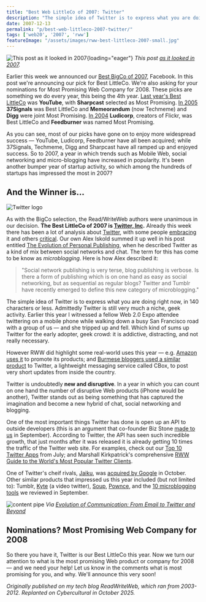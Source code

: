 ```yaml
---
title: "Best Web LittleCo of 2007: Twitter"
description: "The simple idea of Twitter is to express what you are doing right now, in 140 characters or less. It has captured the imagination and become a new hybrid of chat, social networking and blogging."
date: 2007-12-13
permalink: "p/best-web-littleco-2007-twitter/"
tags: ['web20', '2007', 'rww']
featureImage: "/assets/images/rww-best-littleco-2007-small.jpg"
---
```


![This post as it looked in 2007](/assets/images/rww-best-littleco-2007-large.jpg){loading="eager"}
*This post [as it looked in 2007](https://web.archive.org/web/20071215122851/http://www.readwriteweb.com/archives/best_web_littleco_of_2007_twitter.php).*

Earlier this week we announced our [Best BigCo of 2007](/p/best-web-bigco-2007-facebook/), Facebook. In this post we're announcing our pick for Best LittleCo. We're also asking for your nominations for Most Promising Web Company for 2008. These picks are something we do every year, this being the 4th year. [Last year's Best LittleCo](/p/best-web20-littleco-2006-youtube/) was **YouTube**, with **Sharpcast** selected as Most Promising. [In 2005](/p/best-web20-companies-2005/) **37Signals** was Best LittleCo and **Memeorandum** (now Techmeme) and **Digg** were joint Most Promising. [In 2004](/p/best-web20-companies-2004/) **Ludicorp**, creators of Flickr, was Best LittleCo and **Feedburner** was named Most Promising.

As you can see, most of our picks have gone on to enjoy more widespread success — YouTube, Ludicorp, Feedburner have all been acquired; while 37Signals, Techmeme, Digg and Sharpcast have all ramped up and enjoyed success. So to 2007, a year in which trends such as Mobile Web, social networking and micro-blogging have increased in popularity. It's been another bumper year of startup activity, so which among the hundreds of startups has impressed the most in 2007?

And the Winner is...
--------------------

![Twitter logo](/assets/images/twitter_logo-2007.png)

As with the BigCo selection, the Read/WriteWeb authors were unanimous in our decision. **The Best LittleCo of 2007 is [Twitter, Inc](https://web.archive.org/web/20071215122851/http://twitter.com/help/aboutus).** Already this week there has been a lot of analysis about [Twitter](https://web.archive.org/web/20071215122851/http://www.twitter.com/), with some people [embracing](https://web.archive.org/web/20071215122851/http://www.bubblegeneration.com/2007/12/whats-interesting-about-twitter-isnt.cfm) it and others [critical](https://web.archive.org/web/20071215122851/http://publishing2.com/2007/12/11/why-i-stopped-using-twitter/). Our own Alex Iskold summed it up well in his post entitled [The Evolution of Personal Publishing](https://web.archive.org/web/20071215122851/http://www.readwriteweb.com/archives/the_evolution_of_personal_publ.php), when he described Twitter as a kind of mix between social networks and chat. The term for this has come to be know as _microblogging_. Here is how Alex described it:

> "Social network publishing is very terse, blog publishing is verbose. Is there a form of publishing which is on one hand as easy as social networking, but as sequential as regular blogs? Twitter and Tumblr have recently emerged to define this new category of microblogging."

The simple idea of Twitter is to express what you are doing right now, in 140 characters or less. Admittedly Twitter is still very much a niche, geek activity. Earlier this year I witnessed a fellow Web 2.0 Expo attendee twittering on a mobile phone while walking down a busy San Francisco road with a group of us — and she tripped up and fell. Which kind of sums up Twitter for the early adopter, geek crowd: it is addictive, distracting, and not really necessary.

However RWW did highlight some real-world uses this year — e.g. [Amazon uses it](https://web.archive.org/web/20071215122851/http://www.readwriteweb.com/archives/amazon_comes_to_twitter.php) to promote its products; and [Burmese bloggers used a similar product](https://web.archive.org/web/20071215122851/http://www.readwriteweb.com/archives/lone_remaining_burmese_blogger.php) to Twitter, a lightweight messaging service called CBox, to post very short updates from inside the country.

Twitter is undoubtedly **new and disruptive**. In a year in which you can count on one hand the number of disruptive Web products (iPhone would be another), Twitter stands out as being something that has captured the imagination and become a new hybrid of chat, social networking and blogging.

One of the most important things Twitter has done is open up an API to outside developers (this is an argument that co-founder Biz Stone [made to us](https://web.archive.org/web/20071215122851/http://www.readwriteweb.com/archives/twitter_open_platform_advantage.php) in September). According to Twitter, the API has seen such incredible growth, that just months after it was released it is already getting 10 times the traffic of the Twitter web site. For examples, check out our [Top 10 Twitter Apps](https://web.archive.org/web/20071215122851/http://www.readwriteweb.com/archives/top_10_twitter_apps.php) from July; and Marshall Kirkpatrick's comprehensive [RWW Guide to the World's Most Popular Twitter Clients](https://web.archive.org/web/20071215122851/http://www.readwriteweb.com/archives/the_rww_guide_to_the_worlds_mo.php).

One of Twitter's cheif rivals, [Jaiku](https://web.archive.org/web/20071215122851/http://www.jaiku.com/), was [acquired by Google](https://web.archive.org/web/20071215122851/http://www.readwriteweb.com/archives/google_acquires_jaiku.php) in October. Other similar products that impressed us this year included (but not limited to): Tumblr, [Kyte](https://web.archive.org/web/20071215122851/http://www.readwriteweb.com/archives/kyte_its_like_t_1.php) (a video twitter), [Soup](https://web.archive.org/web/20071215122851/http://www.readwriteweb.com/archives/soup_tumble_blogging_with_friends.php), [Pownce](https://web.archive.org/web/20071215122851/http://www.readwriteweb.com/archives/pownce_send_stuff_to_friends.php), and the [10 microblogging tools](https://web.archive.org/web/20071215122851/http://www.readwriteweb.com/archives/10_micro-blogging_tools_compared.php) we reviewed in September.

![content pipe](/assets/images/content-pipe-2007.jpg)
*Via [Evolution of Communication: From Email to Twitter and Beyond](https://web.archive.org/web/20071215122851/http://www.readwriteweb.com/archives/evolution_of_communication.php)*

Nominations? Most Promising Web Company for 2008
------------------------------------------------

So there you have it, Twitter is our Best LittleCo this year. Now we turn our attention to what is the most promising Web product or company for 2008 — and we need your help! Let us know in the comments what is most promising for you, and why. We'll announce this very soon!

*Originally published on my tech blog ReadWriteWeb, which ran from 2003-2012. Replanted on Cybercultural in October 2025.*